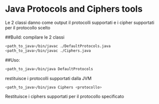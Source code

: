 # Java Protocols and Ciphers tools

Le 2 classi danno come output il protocolli supportati e i cipher supportati per il protocollo scelto

##Build:
compilare le 2 classi
```bash
<path_to_java>/bin/javac ./DefaultProtocols.java
<path_to_java>/bin/javac ./Ciphers.java
```

##Uso:
```bash
<path_to_java>/bin/java DefaultProtocols
```
restituisce i protocolli supportati dalla JVM
```bash
<path_to_java>/bin/java Ciphers <protocollo>
```
Restituisce i ciphers supportati per il protocollo specificato 

